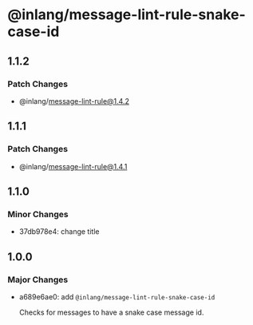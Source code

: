 # @inlang/message-lint-rule-snake-case-id

## 1.1.2

### Patch Changes

- @inlang/message-lint-rule@1.4.2

## 1.1.1

### Patch Changes

- @inlang/message-lint-rule@1.4.1

## 1.1.0

### Minor Changes

- 37db978e4: change title

## 1.0.0

### Major Changes

- a689e6ae0: add `@inlang/message-lint-rule-snake-case-id`

  Checks for messages to have a snake case message id.
